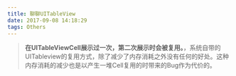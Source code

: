 ```yaml
---
title: 聊聊UITableView
date: 2017-09-08 14:18:29
tags: Others
---
```


>**在UITableViewCell展示过一次，第二次展示时会被复用。**，系统自带的UITableview的复用方式，除了减少了内存消耗之外没有任何的好处。这种内存消耗的减少也是以产生一堆Cell复用的时带来的Bug作为代价的。

